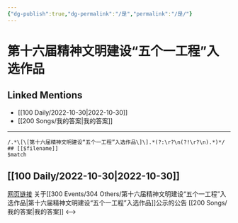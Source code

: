 ```yaml
---
{"dg-publish":true,"dg-permalink":"/是","permalink":"/是/"}
---
```


# 第十六届精神文明建设“五个一工程”入选作品

## Linked Mentions
- [[100 Daily/2022-10-30\|2022-10-30]]
- [[200 Songs/我的答案\|我的答案]]


---

```expander
/.*\[\[第十六届精神文明建设“五个一工程”入选作品\]\].*(?:\r?\n(?!\r?\n).*)*/
## [[$filename]]
$match
```
## [[100 Daily/2022-10-30\|2022-10-30]]

[网页链接](https://weibo.cn/sinaurl?u=https%3A%2F%2Farticle.xuexi.cn%2Farticles%2Findex.html%3Fart_id%3D17973590501563668488%26t%3D1667048647381%26reedit_timestamp%3D1667047053000%26study_style_id%3Dfeeds_default%26showmenu%3Dfalse%26to_audit_timestamp%3D2022-10-29%252020%253A37%253A33%26share_to%3Dcopylink%26item_id%3D17973590501563668488%26ref_read_id%3Df2a0eb7e-0403-414b-bb38-3ec2962de1b6_1667060750349%26pid%3D%26ptype%3D-1%26source%3Dshare) 关于[[300 Events/304 Others/第十六届精神文明建设“五个一工程”入选作品\|第十六届精神文明建设“五个一工程”入选作品]]公示的公告 [[200 Songs/我的答案\|我的答案]]
<-->
